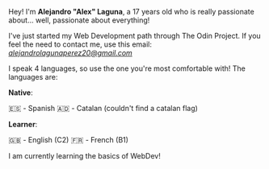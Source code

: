 Hey! I'm **Alejandro "Alex" Laguna**, a 17 years old who is really passionate about... well, passionate about everything!

I've just started my Web Development path through The Odin Project. If you feel the need to contact me, use this email: 
*alejandrolagunaperez20@gmail.com*

I speak 4 languages, so use the one you're most comfortable with! The languages are:

**Native**:

🇪🇸 - Spanish 
🇦🇩 - Catalan (couldn't find a catalan flag)


**Learner**:

🇬🇧 - English (C2)
🇫🇷 - French (B1)


I am currently learning the basics of WebDev!
